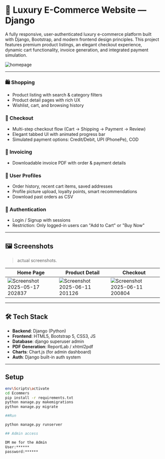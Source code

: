 # 💎 Luxury E-Commerce Website — Django

A fully responsive, user-authenticated luxury e-commerce platform built with Django, Bootstrap, and modern frontend design principles. This project features premium product listings, an elegant checkout experience, dynamic cart functionality, invoice generation, and integrated payment simulation.

![homepage](https://github.com/user-attachments/assets/083478a4-82d9-4411-afd9-de1ddb40e18a)


---


### 🛍️ Shopping
- Product listing with search & category filters
- Product detail pages with rich UX
- Wishlist, cart, and browsing history

### 💼 Checkout
- Multi-step checkout flow (Cart → Shipping → Payment → Review)
- Elegant tabbed UI with animated progress bar
- Simulated payment options: Credit/Debit, UPI (PhonePe), COD

### 🧾 Invoicing
- Downloadable invoice PDF with order & payment details

### 👤 User Profiles
- Order history, recent cart items, saved addresses
- Profile picture upload, loyalty points, smart recommendations
- Download past orders as CSV

### 🔐 Authentication
- Login / Signup with sessions
- Restriction: Only logged-in users can "Add to Cart" or "Buy Now"

---

## 🖼️ Screenshots

>  actual screenshots.

| Home Page | Product Detail | Checkout |
|-----------|----------------|----------|
| ![Screenshot 2025-05-17 202837](https://github.com/user-attachments/assets/b2ca7c66-f738-4bc5-848a-b45f41eeb7a2) | ![Screenshot 2025-06-11 201126](https://github.com/user-attachments/assets/e0c04a06-3a2c-4ba9-bceb-64539bf85f0b) |![Screenshot 2025-06-11 200804](https://github.com/user-attachments/assets/3c2c1609-f373-4d43-95b8-0abfab51bc7f) |

---

## 🛠️ Tech Stack

- **Backend**: Django (Python)
- **Frontend**: HTML5, Bootstrap 5, CSS3, JS
- **Database**: django superuser admin
- **PDF Generation**: ReportLab / xhtml2pdf
- **Charts**: Chart.js (for admin dashboard)
- **Auth**: Django built-in auth system

---

## Setup

```bash
env\Scripts\activate
cd Ecommers
pip install -r requirements.txt
python manage.py makemigrations
python manage.py migrate

##Run

python manage.py runserver

## Admin access

DM me for the Admin 
User:******
password:******

